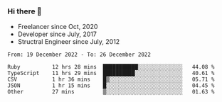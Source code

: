 ### Hi there 👋

- Freelancer since Oct, 2020
- Developer since July, 2017
- Structral Engineer since July, 2012

<!--START_SECTION:waka-->

```text
From: 19 December 2022 - To: 26 December 2022

Ruby          12 hrs 28 mins  ███████████░░░░░░░░░░░░░░   44.08 %
TypeScript    11 hrs 29 mins  ██████████░░░░░░░░░░░░░░░   40.61 %
CSV           1 hr 36 mins    █▒░░░░░░░░░░░░░░░░░░░░░░░   05.71 %
JSON          1 hr 15 mins    █░░░░░░░░░░░░░░░░░░░░░░░░   04.45 %
Other         27 mins         ▒░░░░░░░░░░░░░░░░░░░░░░░░   01.63 %
```

<!--END_SECTION:waka-->
